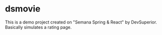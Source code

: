 # dsmovie
This is a demo project created on "Semana Spring & React" by DevSuperior. Basically simulates a rating page. 
